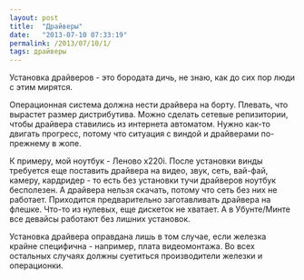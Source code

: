 ```yaml
---
layout: post
title:  "Драйверы"
date:   "2013-07-10 07:33:19"
permalink: /2013/07/10/1/
tags: драйверы
---
```


Установка драйверов - это бородата дичь, не знаю, как до сих пор люди
с этим мирятся.

Операционная система должна нести драйвера на борту. Плевать, что
вырастет размер дистрибутива. Можно сделать сетевые репизитории, чтобы
драйвера ставились из интернета автоматом. Нужно как-то двигать
прогресс, потому что ситуация с виндой и драйверами по-прежнему в
жопе.

К примеру, мой ноутбук - Леново x220i. После установки винды требуется
еще поставить драйвера на видео, звук, сеть, вай-фай, камеру,
кардридер - то есть без установки тучи драйверов ноутбук бесполезен. А
драйвера нельзя скачать, потому что сеть без них не
работает. Приходится предварительно заготавливать драйвера на
флешке. Что-то из нулевых, еще дискеток не хватает. А в Убунте/Минте
все девайсы работают без лишних установок.

Установка драйвера оправдана лишь в том случае, если железка крайне
специфична - например, плата видеомонтажа. Во всех остальных случаях
должны суетиться производители железки и операционки.
